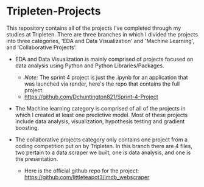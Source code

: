 # Tripleten-Projects

This repository contains all of the projects I've completed through my studies at Tripleten. There are three branches in which I divided the projects into three categories, 'EDA and Data Visualization' and 'Machine Learning', and 'Collaborative Projects'.

* EDA and Data Visualization is mainly comprised of projects focused on data analysis using Python and Python Libraries/Packages.

  - *Note:* The sprint 4 project is just the .ipynb for an application that was launched via render, here's the repo that contains the full project.
  - https://github.com/Dchuntington821/Sprint-4-Project

* The Machine learning category is comprised of all of the projects in which I created at least one predictive model. Most of these projects include data analysis, visualization, hypothesis testing and gradient boosting.

* The collaborative projects category only contains one project from a coding competition put on by Tripleten. In this branch there are 4 files, two pertain to a data scraper we built, one is data analysis, and one is the presentation. 
  
  - Here is the official github repo for the project: https://github.com/littleteapot3/imdb_webscraper


